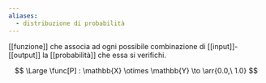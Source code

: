 ```yaml
---
aliases:
  - distribuzione di probabilità
---
```


[[funzione]] che associa ad ogni possibile combinazione di [[input]]-[[output]] la [[probabilità]] che essa si verifichi.

$$
\Large
\func[P] : \mathbb{X} \otimes \mathbb{Y} \to \arr{0.0,\ 1.0}
$$

